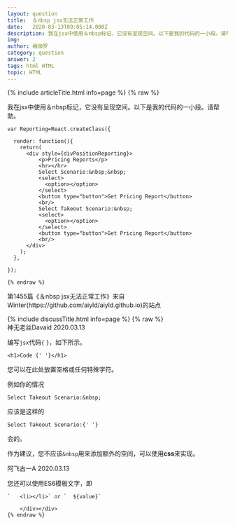 ```yaml
---
layout: question
title:  ＆nbsp jsx无法正常工作
date:   2020-03-13T09:05:14.000Z
description: 我在jsx中使用＆nbsp标记，它没有呈现空间。以下是我的代码的一小段。请帮助。var Reporting=React.createClass({...
img: 
author: 梅伽罗
category: question
answer: 2
tags: html HTML
topic: HTML
---
```

<div class="article-root">
  <div class="article">
    {% include articleTitle.html info=page %}
    {% raw %}
    <div class="article-content"><p><font style="vertical-align: inherit;"><font style="vertical-align: inherit;">我在jsx中使用＆nbsp标记，它没有呈现空间。</font><font style="vertical-align: inherit;">以下是我的代码的一小段。请帮助。</font></font></p>

<pre><code>var Reporting=React.createClass({<font></font>
<font></font>
  render: function(){<font></font>
    return(<font></font>
      &lt;div style={divPositionReporting}&gt;<font></font>
          &lt;p&gt;Pricing Reports&lt;/p&gt;<font></font>
          &lt;hr&gt;&lt;/hr&gt;<font></font>
          Select Scenario:&amp;nbsp;&amp;nbsp;<font></font>
          &lt;select&gt;<font></font>
            &lt;option&gt;&lt;/option&gt;<font></font>
          &lt;/select&gt;<font></font>
          &lt;button type="button"&gt;Get Pricing Report&lt;/button&gt;<font></font>
          &lt;br/&gt;<font></font>
          Select Takeout Scenario:&amp;nbsp;<font></font>
          &lt;select&gt;<font></font>
            &lt;option&gt;&lt;/option&gt;<font></font>
          &lt;/select&gt;<font></font>
          &lt;button type="button"&gt;Get Pricing Report&lt;/button&gt;<font></font>
          &lt;br/&gt;<font></font>
      &lt;/div&gt;<font></font>
    );<font></font>
  },<font></font>
<font></font>
});<font></font>
</code></pre></div>
    {% endraw %}
  </div>
  <p class="winter_mark">第1455篇《＆nbsp jsx无法正常工作》来自Winter(https://github.com/aiyld/aiyld.github.io)的站点</p>
  <div class="discuss-wrapper">
    {% include discussTitle.html info=page %}
    {% raw %}
    <div class="discuss-item">
        <div class="discuss-parent">
          <div class="discuss-meta">
            <span class="discuss-user">神无老丝Davaid</span>
            <span class="discuss-time">2020.03.13</span>
          </div>
          <div class="discuss-comment"><p><font style="vertical-align: inherit;"><font style="vertical-align: inherit;">编写</font></font><code>jsx</code><font style="vertical-align: inherit;"><font style="vertical-align: inherit;">代码</font></font><code>{</code> <code>}</code><font style="vertical-align: inherit;"><font style="vertical-align: inherit;">，如下所示。</font></font></p>

<pre><code>&lt;h1&gt;Code {' '}&lt;/h1&gt;
</code></pre>

<p><font style="vertical-align: inherit;"><font style="vertical-align: inherit;">您可以在此处放置空格或任何特殊字符。</font></font></p>

<p><font style="vertical-align: inherit;"><font style="vertical-align: inherit;">例如你的情况</font></font></p>

<pre><code>Select Takeout Scenario:&amp;nbsp;
</code></pre>

<p><font style="vertical-align: inherit;"><font style="vertical-align: inherit;">应该是这样的</font></font></p>

<pre><code>Select Takeout Scenario:{' '}
</code></pre>

<p><font style="vertical-align: inherit;"><font style="vertical-align: inherit;">会的。</font></font></p>

<p><font style="vertical-align: inherit;"><font style="vertical-align: inherit;">作为建议，您不应该</font></font><code>&amp;nbsp</code><font style="vertical-align: inherit;"><font style="vertical-align: inherit;">用来添加额外的空间，可以使用</font></font><strong><font style="vertical-align: inherit;"><font style="vertical-align: inherit;">css</font></font></strong><font style="vertical-align: inherit;"><font style="vertical-align: inherit;">来实现。</font></font></p></div>
        </div></div><div class="discuss-item">
        <div class="discuss-parent">
          <div class="discuss-meta">
            <span class="discuss-user">阿飞古一A</span>
            <span class="discuss-time">2020.03.13</span>
          </div>
          <div class="discuss-comment"><p><font style="vertical-align: inherit;"><font style="vertical-align: inherit;">您还可以使用ES6模板文字，即 </font></font></p>

<pre><code>`   &lt;li&gt;&lt;/li&gt;` or `  ${value}`
</code></pre></div>
        </div></div>
    {% endraw %}
  </div>
<div>

